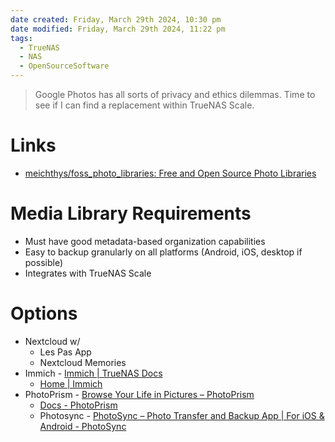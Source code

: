 ```yaml
---
date created: Friday, March 29th 2024, 10:30 pm
date modified: Friday, March 29th 2024, 11:22 pm
tags:
  - TrueNAS
  - NAS
  - OpenSourceSoftware
---
```


> Google Photos has all sorts of privacy and ethics dilemmas. Time to see if I can find a replacement within TrueNAS Scale.
# Links
- [meichthys/foss_photo_libraries: Free and Open Source Photo Libraries](https://github.com/meichthys/foss_photo_libraries) 
# Media Library Requirements
- Must have good metadata-based organization capabilities
- Easy to backup granularly on all platforms (Android, iOS, desktop if possible)
- Integrates with TrueNAS Scale
# Options
- Nextcloud w/
	- Les Pas App
	- Nextcloud Memories 
- Immich - [Immich | TrueNAS Docs](https://www.truenas.com/docs/scale/scaletutorials/apps/communityapps/immich/) 
	- [Home | Immich](https://immich.app/) 
- PhotoPrism - [Browse Your Life in Pictures – PhotoPrism](https://www.photoprism.app/)
	- [Docs - PhotoPrism](https://docs.photoprism.app/user-guide/)
	- Photosync - [PhotoSync – Photo Transfer and Backup App | For iOS & Android - PhotoSync](https://www.photosync-app.com/home) 
#